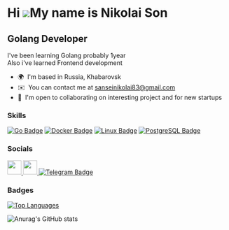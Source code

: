 Hi ![](https://user-images.githubusercontent.com/18350557/176309783-0785949b-9127-417c-8b55-ab5a4333674e.gif)My name is Nikolai Son
===================================================================================================================================

Golang Developer
----------------

I've been learning Golang probably 1year<br> Also i've learned Frontend development<br>

* 🌍  I'm based in Russia, Khabarovsk
* ✉️  You can contact me at [sanseinikolai83@gmail.com](mailto:sanseinikolai83@gmail.com)
* 🤝  I'm open to collaborating on interesting project and for new startups




### Skills
<p dir="auto"><a target="_blank" rel="noopener noreferrer nofollow" href="https://camo.githubusercontent.com/1f3514860b566ad32f7e3b6e1a6e0ff13eed537bf1245754c1261b33a3be4a94/68747470733a2f2f696d672e736869656c64732e696f2f62616467652f2d476f2d3030414444383f7374796c653d666f722d7468652d6261646765266c6f676f3d676f266c6f676f436f6c6f723d7768697465"><img src="https://camo.githubusercontent.com/1f3514860b566ad32f7e3b6e1a6e0ff13eed537bf1245754c1261b33a3be4a94/68747470733a2f2f696d672e736869656c64732e696f2f62616467652f2d476f2d3030414444383f7374796c653d666f722d7468652d6261646765266c6f676f3d676f266c6f676f436f6c6f723d7768697465" alt="Go Badge" data-canonical-src="https://img.shields.io/badge/-Go-00ADD8?style=for-the-badge&amp;logo=go&amp;logoColor=white" style="max-width: 100%;"></a>
<a target="_blank" rel="noopener noreferrer nofollow" href="https://camo.githubusercontent.com/0dc43713990e7e355c63b53810b891998afa6a87e3725e99bfaa40055136afca/68747470733a2f2f696d672e736869656c64732e696f2f62616467652f2d446f636b65722d3234393645443f7374796c653d666f722d7468652d6261646765266c6f676f3d646f636b6572266c6f676f436f6c6f723d7768697465"><img src="https://camo.githubusercontent.com/0dc43713990e7e355c63b53810b891998afa6a87e3725e99bfaa40055136afca/68747470733a2f2f696d672e736869656c64732e696f2f62616467652f2d446f636b65722d3234393645443f7374796c653d666f722d7468652d6261646765266c6f676f3d646f636b6572266c6f676f436f6c6f723d7768697465" alt="Docker Badge" data-canonical-src="https://img.shields.io/badge/-Docker-2496ED?style=for-the-badge&amp;logo=docker&amp;logoColor=white" style="max-width: 100%;"></a>
<a target="_blank" rel="noopener noreferrer nofollow" href="https://camo.githubusercontent.com/09a9a4a889e61c7dcfea1b57b789783d6f81a121ba3c7d137f45bc34a45065b9/68747470733a2f2f696d672e736869656c64732e696f2f62616467652f2d4c696e75782d4643433632343f7374796c653d666f722d7468652d6261646765266c6f676f3d6c696e7578266c6f676f436f6c6f723d626c61636b"><img src="https://camo.githubusercontent.com/09a9a4a889e61c7dcfea1b57b789783d6f81a121ba3c7d137f45bc34a45065b9/68747470733a2f2f696d672e736869656c64732e696f2f62616467652f2d4c696e75782d4643433632343f7374796c653d666f722d7468652d6261646765266c6f676f3d6c696e7578266c6f676f436f6c6f723d626c61636b" alt="Linux Badge" data-canonical-src="https://img.shields.io/badge/-Linux-FCC624?style=for-the-badge&amp;logo=linux&amp;logoColor=black" style="max-width: 100%;"></a>
<a target="_blank" rel="noopener noreferrer nofollow" href="https://camo.githubusercontent.com/23f68824d70944362e0fbaee23c025d9aa67d55c41869c73eb4ba01c927f37c5/68747470733a2f2f696d672e736869656c64732e696f2f62616467652f2d506f737467726553514c2d3333363739313f7374796c653d666f722d7468652d6261646765266c6f676f3d706f737467726573716c266c6f676f436f6c6f723d7768697465"><img src="https://camo.githubusercontent.com/23f68824d70944362e0fbaee23c025d9aa67d55c41869c73eb4ba01c927f37c5/68747470733a2f2f696d672e736869656c64732e696f2f62616467652f2d506f737467726553514c2d3333363739313f7374796c653d666f722d7468652d6261646765266c6f676f3d706f737467726573716c266c6f676f436f6c6f723d7768697465" alt="PostgreSQL Badge" data-canonical-src="https://img.shields.io/badge/-PostgreSQL-336791?style=for-the-badge&amp;logo=postgresql&amp;logoColor=white" style="max-width: 100%;"></a></p>


### Socials

<p align="left"> <a href="https://www.github.com/Sonnnyyy04" target="_blank" rel="noreferrer"> <picture> <source media="(prefers-color-scheme: dark)" srcset="https://raw.githubusercontent.com/danielcranney/readme-generator/main/public/icons/socials/github-dark.svg" /> <source media="(prefers-color-scheme: light)" srcset="https://raw.githubusercontent.com/danielcranney/readme-generator/main/public/icons/socials/github.svg" /> <img src="https://raw.githubusercontent.com/danielcranney/readme-generator/main/public/icons/socials/github.svg" width="32" height="32" /> </picture> </a> <a href="http://www.instagram.com/s_o_n.04" target="_blank" rel="noreferrer"> <picture> <source media="(prefers-color-scheme: dark)" srcset="https://raw.githubusercontent.com/danielcranney/readme-generator/main/public/icons/socials/instagram-dark.svg" /> <source media="(prefers-color-scheme: light)" srcset="https://raw.githubusercontent.com/danielcranney/readme-generator/main/public/icons/socials/instagram.svg" /> <img src="https://raw.githubusercontent.com/danielcranney/readme-generator/main/public/icons/socials/instagram.svg" width="32" height="32" /> </picture> </a> <a href="https://t.me/splashwater4real" rel="nofollow"><img src="https://camo.githubusercontent.com/db8580c60c07409476485354fd8c59e11f139d6058ac6bf2519b862fdbfdd5a0/68747470733a2f2f696d672e736869656c64732e696f2f62616467652f2d54656c656772616d2d3030383863633f7374796c653d666f722d7468652d6261646765266c6f676f3d54656c656772616d266c6f676f436f6c6f723d7768697465" alt="Telegram Badge" data-canonical-src="https://img.shields.io/badge/-Telegram-0088cc?style=for-the-badge&amp;logo=Telegram&amp;logoColor=white" style="max-width: 100%;"></a></p>
<p dir="auto"></p>

### Badges


<a href="https://github.com/Sonnnyyy04" align="left"><img src="https://github-readme-stats.vercel.app/api/top-langs/?username=Sonnnyyy04&langs_count=10&title_color=facc15&text_color=ffffff&icon_color=000000&bg_color=1c1917&hide_border=true&locale=en&custom_title=Top%20%Languages" alt="Top Languages" /></a>

![Anurag's GitHub stats](https://github-readme-stats.vercel.app/api?username=Sonnnyyy04&theme=dark&show_icons=true)
